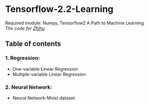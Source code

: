 # Tensorflow-2.2-Learning
Required module: Numpy, Tensorflow2
A Path to Machine Learning   
*The code for [Zhihu](https://zhuanlan.zhihu.com/c_1248380016209408000)*  
## Table of contents  
### 1. Regression:
* One-variable Linear Regression
* Multiple-variable Linear Regression
### 2. Neural Network:
* Neural Network-Mnist dataset
